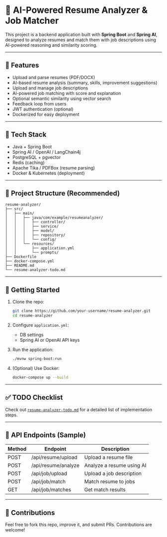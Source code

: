 
# 🤖 AI-Powered Resume Analyzer & Job Matcher

This project is a backend application built with **Spring Boot** and **Spring AI**, designed to analyze resumes and match them with job descriptions using AI-powered reasoning and similarity scoring.

---

## 🌟 Features

- Upload and parse resumes (PDF/DOCX)
- AI-based resume analysis (summary, skills, improvement suggestions)
- Upload and manage job descriptions
- AI-powered job matching with score and explanation
- Optional semantic similarity using vector search
- Feedback loop from users
- JWT authentication (optional)
- Dockerized for easy deployment

---

## 🧠 Tech Stack

- Java + Spring Boot
- Spring AI / OpenAI / LangChain4j
- PostgreSQL + pgvector
- Redis (caching)
- Apache Tika / PDFBox (resume parsing)
- Docker & Kubernetes (deployment)

---

## 📁 Project Structure (Recommended)

```
resume-analyzer/
├── src/
│   ├── main/
│   │   ├── java/com/example/resumeanalyzer/
│   │   │   ├── controller/
│   │   │   ├── service/
│   │   │   ├── model/
│   │   │   ├── repository/
│   │   │   └── config/
│   │   └── resources/
│   │       ├── application.yml
│   │       └── prompts/
├── Dockerfile
├── docker-compose.yml
├── README.md
└── resume-analyzer-todo.md
```

---

## 🚀 Getting Started

1. Clone the repo:
   ```bash
   git clone https://github.com/your-username/resume-analyzer.git
   cd resume-analyzer
   ```

2. Configure `application.yml`:
   - DB settings
   - Spring AI or OpenAI API keys

3. Run the application:
   ```bash
   ./mvnw spring-boot:run
   ```

4. (Optional) Use Docker:
   ```bash
   docker-compose up --build
   ```

---

## ✅ TODO Checklist

Check out [`resume-analyzer-todo.md`](resume-analyzer-todo.md) for a detailed list of implementation steps.

---

## 📄 API Endpoints (Sample)

| Method | Endpoint | Description |
|--------|----------|-------------|
| POST   | /api/resume/upload | Upload a resume file |
| POST   | /api/resume/analyze | Analyze a resume using AI |
| POST   | /api/job/upload | Upload a job description |
| POST   | /api/job/match | Match resume to jobs |
| GET    | /api/job/matches | Get match results |

---

## 🙌 Contributions

Feel free to fork this repo, improve it, and submit PRs. Contributions are welcome!

